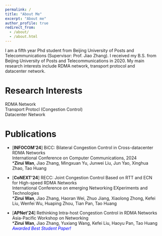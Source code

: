 ```yaml
---
permalink: /
title: "About Me"
excerpt: "About me"
author_profile: true
redirect_from: 
  - /about/
  - /about.html
---
```


I am a fifth year Phd student from Beijing University of Posts and Telecommunications (Supervisor: Prof. Jiao Zhang). I received my B.S. from Beijing University of Posts and Telecommunications in 2020. My main research interests include RDMA network, transport protocol and datacenter network.

Research Interests
======
RDMA Network  
Transport Protocl (Congestion Control)  
Datacenter Network  

# Publications
-  [**INFOCOM'24**] BiCC: Bilateral Congestion Control in Cross-datacenter RDMA Networks  
   International Conference on Computer Communications, 2024  
   ***Zirui Wan**, Jiao Zhang, Mingxuan Yu, Junwei Liu, Jun Yao, Xinghua Zhao, Tao Huang

- [**CoNEXT'24**] RECC: Joint Congestion Control Based on RTT and ECN for High-speed RDMA Networks  
   International Conference on emerging Networking EXperiments and Technologies  
   ***Zirui Wan**, Jiao Zhang, Haoran Wei, Zhuo Jiang, Xiaolong Zhong, Kefei Liu, Wenfei Wu, Huaping Zhou, Tian Pan, Tao Huang

- [**APNet'24**] Rethinking Intra-host Congestion Control in RDMA Networks  
   Asia-Pacific Workshop on Networking  
   ***Zirui Wan**, Jiao Zhang, Yuxiang Wang, Kefei Liu, Haoyu Pan, Tao Huang  
   *<font color=blue> Awarded Best Student Paper!</font>*  
